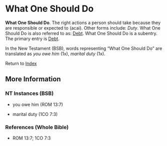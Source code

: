 # What One Should Do
**What One Should Do**. 
The right actions a person should take because they are responsible or expected to (acai). 
Other forms include: 
*Duty*. 
What One Should Do is also referred to as: 
[Debt](Debt.md). 
What One Should Do is a subentry. The primary entry is 
[Debt](Debt.md). 




In the New Testament (BSB), words representing “What One Should Do” are translated as 
*you owe him* (1x), *marital duty* (1x). 


Return to [Index](00-Index.md)

## More Information

### NT Instances (BSB)

* you owe him (ROM 13:7)

* marital duty (1CO 7:3)



### References (Whole Bible)

* ROM 13:7; 1CO 7:3



